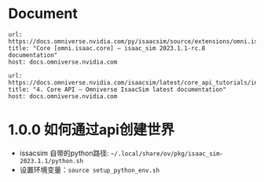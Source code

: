 # Document
```cardlink
url: https://docs.omniverse.nvidia.com/py/isaacsim/source/extensions/omni.isaac.core/docs/index.html
title: "Core [omni.isaac.core] — isaac_sim 2023.1.1-rc.8 documentation"
host: docs.omniverse.nvidia.com
```
```cardlink
url: https://docs.omniverse.nvidia.com/isaacsim/latest/core_api_tutorials/index.html
title: "4. Core API — Omniverse IsaacSim latest documentation"
host: docs.omniverse.nvidia.com
```
# 1.0.0 如何通过api创建世界
* issacsim 自带的python路径: `~/.local/share/ov/pkg/isaac_sim-2023.1.1/python.sh`
* 设置环境变量：`source setup_python_env.sh`
